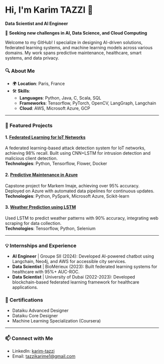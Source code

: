 # Hi, I'm Karim TAZZI 👋  
**Data Scientist and AI Engineer**

🎯 **Seeking new challenges in AI, Data Science, and Cloud Computing**

Welcome to my GitHub! I specialize in designing AI-driven solutions, federated learning systems, and machine learning models across various domains. My work spans predictive maintenance, healthcare, smart systems, and data privacy.

### 🔍 **About Me**
- 🌍 **Location**: Paris, France  
- 🛠️ **Skills**:  
  - **Languages**: Python, Java, C, Scala, SQL  
  - **Frameworks**: Tensorflow, PyTorch, OpenCV, LangGraph, Langchain
  - **Cloud**: AWS, Microsoft Azure, GCP

---

### 🚀 **Featured Projects**
#### 1. [Federated Learning for IoT Networks](https://github.com/karimtazzi/HFL-docker)
A federated learning-based attack detection system for IoT networks, achieving 98% recall. Built using CNN+LSTM for intrusion detection and malicious client detection.  
**Technologies**: Python, Tensorflow, Flower, Docker

#### 2. [Predictive Maintenance in Azure](https://github.com/karimtazzi/Machine-Learning-on-IOT-data-for-predictive-maintenance-PdM-_implemented_in_AZURE)  
Capstone project for Markem Imaje, achieving over 95% accuracy. Deployed on Azure with automated data pipelines for continuous updates.  
**Technologies**: Python, PySpark, Microsoft Azure, Scikit-learn

#### 3. [Weather Prediction using LSTM](https://github.com/karimtazzi/Data_Weather_preparation_LinearRgression/blob/main/data_weather_preparation_linearRgression.ipynb)  
Used LSTM to predict weather patterns with 90% accuracy, integrating web scraping for data collection.  
**Technologies**: Tensorflow, Python, Selenium

---

### 💡 **Internships and Experience**
- **AI Engineer** | Groupe SII (2024): Developed AI-powered chatbot using Langchain, Neo4j, and AWS for accessible city services.
- **Data Scientist** | BioMérieux (2023): Built federated learning systems for healthcare with 95%+ AUC-ROC.
- **Data Scientist** | University of Dubai (2022-2023): Developed blockchain-based federated learning framework for healthcare applications.

### 🏅 **Certifications**
- Dataiku Advanced Designer
- Dataiku Core Designer
- Machine Learning Specialization (Coursera)

---

### 📫 **Connect with Me**
- LinkedIn: [karim-tazzi](https://linkedin.com/in/karim-tazzi)
- Email: [tazzikarime1@gmail.com](mailto:tazzikarime1@gmail.com)
